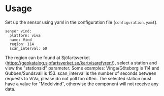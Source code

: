 # Usage
Set up the sensor using yaml in the configuration file (```configuration.yaml```).
```
sensor vind:
  platform: viva
  name: Vind
  region: 114
  scan_interval: 60
```
The region can be found at Sjöfartsverket (https://geokatalog.sjofartsverket.se/kartvisarefyren/), select a station and view the "stationsid" parameter. Some examples: Vinga/Göteborg is 114 and Gubben/Sundsvall is 153. scan_interval is the number of seconds between requests to ViVa, please do not poll too often. The selected station must have a value for "Medelvind", otherwise the component will not receive any data.
